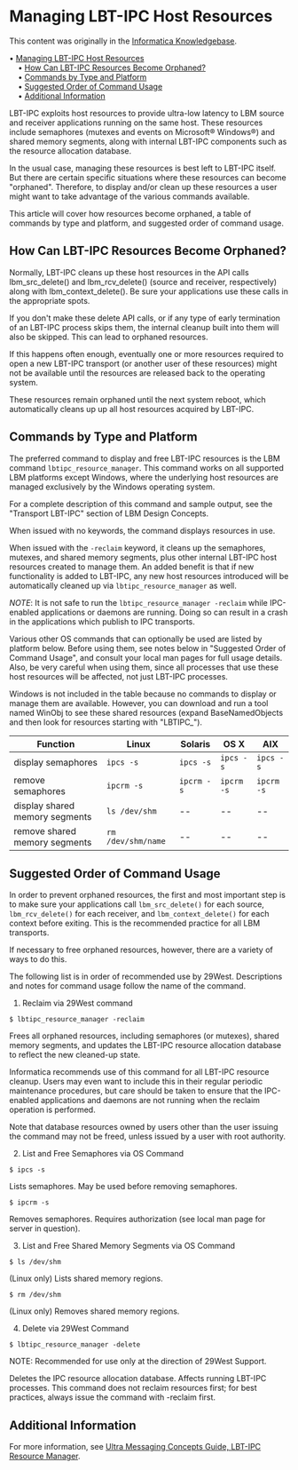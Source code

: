# Managing LBT-IPC Host Resources

This content was originally in the [Informatica Knowledgebase](https://knowledge.informatica.com/s/article/80201?language=en_US).


<!-- mdtoc-start -->
&bull; [Managing LBT-IPC Host Resources](#managing-lbt-ipc-host-resources)  
&nbsp;&nbsp;&nbsp;&nbsp;&bull; [How Can LBT-IPC Resources Become Orphaned?](#how-can-lbt-ipc-resources-become-orphaned)  
&nbsp;&nbsp;&nbsp;&nbsp;&bull; [Commands by Type and Platform](#commands-by-type-and-platform)  
&nbsp;&nbsp;&nbsp;&nbsp;&bull; [Suggested Order of Command Usage](#suggested-order-of-command-usage)  
&nbsp;&nbsp;&nbsp;&nbsp;&bull; [Additional Information](#additional-information)  
<!-- TOC created by '/home/sford/bin/mdtoc.pl wiki/managing-lbt-ipc-host-resources.md' (see https://github.com/fordsfords/mdtoc) -->
<!-- mdtoc-end -->


LBT-IPC exploits host resources to provide ultra-low latency to LBM source and receiver applications running on the same host.  These resources include semaphores (mutexes and events on Microsoft® Windows®) and shared memory segments, along with internal LBT-IPC components such as the resource allocation database.


In the usual case, managing these resources is best left to LBT-IPC itself.  But there are certain specific situations where these resources can become "orphaned". Therefore, to display and/or clean up these resources a user might want to take advantage of the various commands available.

This article will cover how resources become orphaned, a table of commands by type and platform, and suggested order of command usage.

## How Can LBT-IPC Resources Become Orphaned?

Normally, LBT-IPC cleans up these host resources in the API calls lbm_src_delete() and lbm_rcv_delete() (source and receiver, respectively) along with lbm_context_delete(). Be sure your applications use these calls in the appropriate spots.

If you don't make these delete API calls, or if any type of early termination of an LBT-IPC process skips them, the internal cleanup built into them will also be skipped. This can lead to orphaned resources.

If this happens often enough, eventually one or more resources required to open a new LBT-IPC transport (or another user of these resources) might not be available until the resources are released back to the operating system.

These resources remain orphaned until the next system reboot, which automatically cleans up up all host resources acquired by LBT-IPC.

## Commands by Type and Platform

The preferred command to display and free LBT-IPC resources is the LBM command `lbtipc_resource_manager`. This command works on all supported LBM platforms except Windows, where the underlying host resources are managed exclusively by the Windows operating system.

For a complete description of this command and sample output, see the "Transport LBT-IPC" section of LBM Design Concepts.

When issued with no keywords, the command displays resources in use.

When issued with the `-reclaim` keyword, it cleans up the semaphores, mutexes, and shared memory segments, plus other internal LBT-IPC host resources created to manage them. An added benefit is that if new functionality is added to LBT-IPC, any new host resources introduced will be automatically cleaned up via `lbtipc_resource_manager` as well.

*NOTE*: It is not safe to run the `lbtipc_resource_manager -reclaim` while IPC-enabled applications or daemons are running.  Doing so can result in a crash in the applications which publish to IPC transports.

Various other OS commands that can optionally be used are listed by platform below. Before using them, see notes below in "Suggested Order of Command Usage", and consult your local man pages for full usage details. Also, be very careful when using them, since all processes that use these host resources will be affected, not just LBT-IPC processes.

Windows is not included in the table because no commands to display or manage them are available. However, you can download and run a tool named WinObj to see these shared resources (expand BaseNamedObjects and then look for resources starting with "LBTIPC_").

| Function | Linux | Solaris | OS X | AIX |
| -------- | ----- | ------- | ---- | --- |
| display semaphores | `ipcs -s` | `ipcs -s` | `ipcs -s` | `ipcs -s` |
| remove semaphores | `ipcrm -s` | `ipcrm -s` | `ipcrm -s` | `ipcrm -s` |
| display shared memory segments | `ls /dev/shm` | -- | -- | -- |
| remove shared memory segments | `rm /dev/shm/name` | -- | -- | -- |

## Suggested Order of Command Usage

In order to prevent orphaned resources, the first and most important step is to make sure your applications call `lbm_src_delete()` for each source, `lbm_rcv_delete()` for each receiver, and `lbm_context_delete()` for each context before exiting. This is the recommended practice for all LBM transports.

If necessary to free orphaned resources, however, there are a variety of ways to do this.

The following list is in order of recommended use by 29West. Descriptions and notes for command usage follow the name of the command.

1. Reclaim via 29West command

````
$ lbtipc_resource_manager -reclaim
````

Frees all orphaned resources, including semaphores (or mutexes), shared memory segments, and updates the LBT-IPC resource allocation database to reflect the new cleaned-up state.

Informatica recommends use of this command for all LBT-IPC resource cleanup.  Users may even want to include this in their regular periodic maintenance procedures, but care should be taken to ensure that the IPC-enabled applications and daemons are not running when the reclaim operation is performed.

Note that database resources owned by users other than the user issuing the command may not be freed, unless issued by a user with root authority.

2. List and Free Semaphores via OS Command

````
$ ipcs -s
````

Lists semaphores. May be used before removing semaphores.

````
$ ipcrm -s
````

Removes semaphores. Requires authorization (see local man page for server in question).

3. List and Free Shared Memory Segments via OS Command

````
$ ls /dev/shm
````

(Linux only) Lists shared memory regions.

````
$ rm /dev/shm
````

(Linux only) Removes shared memory regions.

4. Delete via 29West Command

````
$ lbtipc_resource_manager -delete
````

NOTE: Recommended for use only at the direction of 29West Support.

Deletes the IPC resource allocation database. Affects running LBT-IPC processes. This command does not reclaim resources first; for best practices, always issue the command with -reclaim first.

## Additional Information

For more information, see [Ultra Messaging Concepts Guide, LBT-IPC Resource Manager](https://ultramessaging.github.io/currdoc/doc/Design/transporttypes.html#lbtipcresourcemanager).
